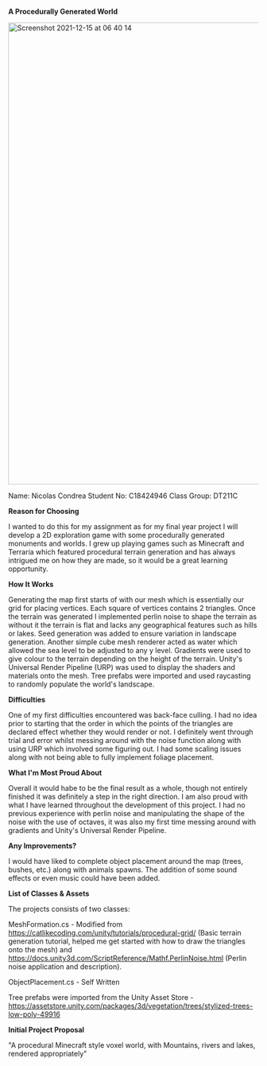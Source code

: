 **A Procedurally Generated World**

<img width="929" alt="Screenshot 2021-12-15 at 06 40 14" src="https://user-images.githubusercontent.com/55544267/146136510-da7a7869-f3e1-4dd0-8ee5-f2ee03706071.png">

Name:        Nicolas Condrea
Student No:  C18424946
Class Group: DT211C

**Reason for Choosing**

I wanted to do this for my assignment as for my final year project I will develop a 2D exploration game with some procedurally generated monuments and worlds. I grew up playing games such as Minecraft and Terraria which featured procedural terrain generation and has always intrigued me on how they are made, so it would be a great learning opportunity.

**How It Works**

Generating the map first starts of with our mesh which is essentially our grid for placing vertices. Each square of vertices contains 2 triangles. Once the terrain was generated I implemented perlin noise to shape the terrain as without it the terrain is flat and lacks any geographical features such as hills or lakes. Seed generation was added to ensure variation in landscape generation. Another simple cube mesh renderer acted as water which allowed the sea level to be adjusted to any y level. Gradients were used to give colour to the terrain depending on the height of the terrain. Unity's Universal Render Pipeline (URP) was used to display the shaders and materials onto the mesh. Tree prefabs were imported and used raycasting to randomly populate the world's landscape.

**Difficulties**

One of my first difficulties encountered was back-face culling. I had no idea prior to starting that the order in which the points of the triangles are declared effect whether they would render or not. I definitely went through trial and error whilst messing around with the noise function along with using URP which involved some figuring out. I had some scaling issues along with not being able to fully implement foliage placement. 

**What I'm Most Proud About**

Overall it would habe to be the final result as a whole, though not entirely finished it was definitely a step in the right direction. I am also proud with what I have learned throughout the development of this project. I had no previous experience with perlin noise and manipulating the shape of the noise with the use of octaves, it was also my first time messing around with gradients and Unity's Universal Render Pipeline. 

**Any Improvements?**

I would have liked to complete object placement around the map (trees, bushes, etc.) along with animals spawns. The addition of some sound effects or even music could have been added.

**List of Classes & Assets**

The projects consists of two classes:

MeshFormation.cs - Modified from https://catlikecoding.com/unity/tutorials/procedural-grid/ (Basic terrain generation tutorial, helped me get started with how to draw the triangles onto the mesh) and https://docs.unity3d.com/ScriptReference/Mathf.PerlinNoise.html (Perlin noise application and description).

ObjectPlacement.cs - Self Written

Tree prefabs were imported from the Unity Asset Store - https://assetstore.unity.com/packages/3d/vegetation/trees/stylized-trees-low-poly-49916

**Initial Project Proposal**

"A procedural Minecraft style voxel world, with Mountains, rivers and lakes, rendered appropriately"

